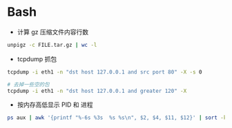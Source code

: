 # Bash

- 计算 gz 压缩文件内容行数

```bash
unpigz -c FILE.tar.gz | wc -l
```

- tcpdump 抓包

```bash
tcpdump -i eth1 -n "dst host 127.0.0.1 and src port 80" -X -s 0

# 去掉一些空的包
tcpdump -i eth1 -n "dst host 127.0.0.1 and greater 120" -X
```

- 按内存高低显示 PID 和 进程

```bash
ps aux | awk '{printf "%-6s %3s  %s %s\n", $2, $4, $11, $12}' | sort -k2rn | head -n 10
```

